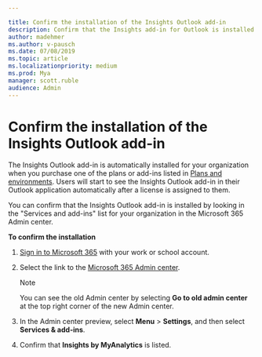 ```yaml
---

title: Confirm the installation of the Insights Outlook add-in
description: Confirm that the Insights add-in for Outlook is installed
author: madehmer
ms.author: v-pausch
ms.date: 07/08/2019
ms.topic: article
ms.localizationpriority: medium 
ms.prod: Mya
manager: scott.ruble
audience: Admin
---
```


# Confirm the installation of the Insights Outlook add-in

The Insights Outlook add-in is automatically installed for your organization when you purchase one of the plans or add-ins listed in [Plans and environments](../overview/plans-environments.md). Users will start to see the Insights Outlook add-in in their Outlook application automatically after a license is assigned to them.

You can confirm that the Insights Outlook add-in is installed by looking in the "Services and add-ins" list for your organization in the Microsoft 365 Admin center.

**To confirm the installation**

1. [Sign in to Microsoft 365](https://support.microsoft.com/office/where-to-sign-into-microsoft-365-for-business-e9eb7d51-5430-4929-91ab-6157c5a050b4) with your work or school account.
2. Select the link to the [Microsoft 365 Admin center](https://aka.ms/admincenter).

   >[!Note]
   >You can see the old Admin center by selecting **Go to old admin center** at the top right corner of the new Admin center.

3. In the Admin center preview, select **Menu** > **Settings**, and then select **Services & add-ins**.
4. Confirm that **Insights by MyAnalytics** is listed.
